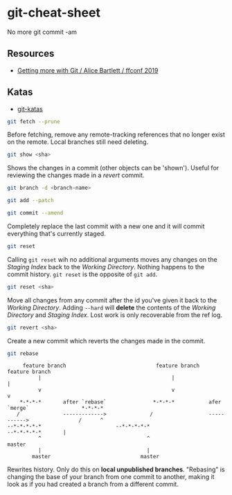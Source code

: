 # git-cheat-sheet
No more git commit -am

## Resources
- [Getting more with Git / Alice Bartlett / ffconf 2019](https://www.youtube.com/watch?v=FQ4IdcrOUz0)

## Katas
- [git-katas](https://github.com/eficode-academy/git-katas)

```sh
git fetch --prune
```

Before fetching, remove any remote-tracking references that no longer exist on the remote.
Local branches still need deleting.

```sh
git show <sha>
```

Shows the changes in a commit (other objects can be 'shown').
Useful for reviewing the changes made in a _revert_ commit.

```sh
git branch -d <branch-name>
```

```sh
git add --patch
```

```sh
git commit --amend
```

Completely replace the last commit with a new one and it will commit everything that's currently staged.

```sh
git reset
```

Calling `git reset` wih no additional arguments moves any changes on the _Staging Index_ back to the _Working Directory_.
Nothing happens to the commit history.
`git reset` is the opposite of `git add`.

```sh
git reset <sha>
```

Move all changes from any commit after the id you've given it back to the _Working Directory_.
Adding `--hard` will **delete** the contents of the _Working Directory_ and _Staging Index_.
Lost work is only recoverable from the ref log.

```sh
git revert <sha>
```

Create a new commit which reverts the changes made in the <sha> commit.

```sh
git rebase
```

```
     feature branch                             feature branch                                 feature branch
          |                                          |                                              |
          v                                          v                                              v
    *-*-*-*       after `rebase`               *-*-*-*           afer `merge`                 *-*-*-*
   /              ------------->              /                  ----------->                /      ^
--*-*-*-*-*                        --*-*-*-*-*                                    --*-*-*-*-*       |
          ^                                  ^                                                    master
          |                                  |
        master                             master
```

Rewrites history. Only do this on **local unpublished branches**.
"Rebasing" is changing the base of your branch from one commit to another, making it look as if you had created a branch from a different commit.
